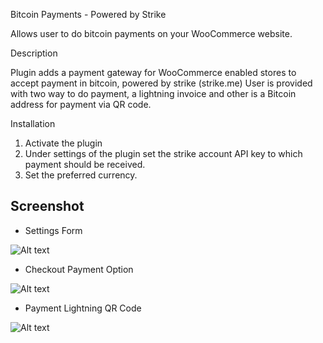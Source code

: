 Bitcoin Payments - Powered by Strike

Allows user to do bitcoin payments on your WooCommerce website.

Description

Plugin adds a payment gateway for WooCommerce enabled stores to accept payment in bitcoin, powered by strike (strike.me)
User is provided with two way to do payment, a lightning invoice and other is a Bitcoin address for payment via QR code.

Installation

1. Activate the plugin
2. Under settings of the plugin set the strike account API key to which payment should be received.
3. Set the preferred currency.

## Screenshot

  - Settings Form

  ![Alt text](/images/woocommerceStrikeSettings.png?raw=true "Payment Gateway Settings")


  - Checkout Payment Option

  ![Alt text](/images/woocommerceStrikeCheckoutOption.png?raw=true "Payment Gateway Settings")


  - Payment Lightning QR Code

  ![Alt text](/images/woocommerceStrikeQRPayment.png?raw=true "Payment Gateway Settings")

